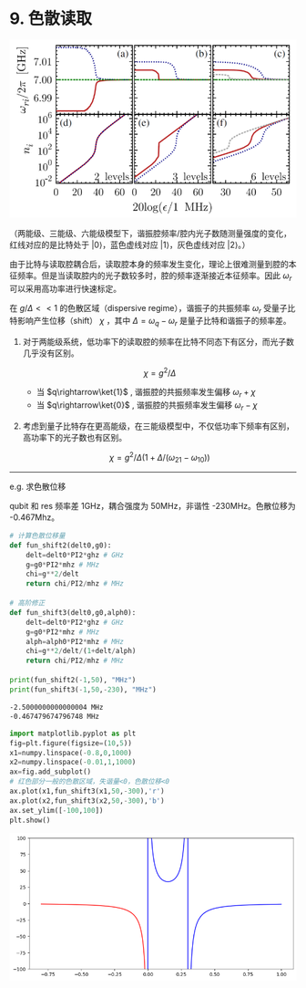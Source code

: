 # 9. 色散读取

![Alt text](image/dispersive-shift.jpg)

（两能级、三能级、六能级模型下，谐振腔频率/腔内光子数随测量强度的变化，红线对应的是比特处于 |0⟩，蓝色虚线对应 |1⟩，灰色虚线对应 |2⟩。）

由于比特与读取腔耦合后，读取腔本身的频率发生变化，理论上很难测量到腔的本征频率。但是当读取腔内的光子数较多时，腔的频率逐渐接近本征频率。因此 $\omega_r$ 可以采用高功率进行快速标定。

在 $g/\Delta << 1$ 的色散区域（dispersive regime），谐振子的共振频率 $\omega_r$ 受量子比特影响产生位移（shift） $\chi$ ，其中 $\Delta=\omega_q-\omega_r$ 是量子比特和谐振子的频率差。

1. 对于两能级系统，低功率下的读取腔的频率在比特不同态下有区分，而光子数几乎没有区别。

    $$
    \chi=g^2/\Delta
    \tag{9.1}
    $$
    
    * 当 $q\rightarrow\ket{1}$ , 谐振腔的共振频率发生偏移 $\omega_r+\chi$
    * 当 $q\rightarrow\ket{0}$ , 谐振腔的共振频率发生偏移 $\omega_r-\chi$
    
2. 考虑到量子比特存在更高能级，在三能级模型中，不仅低功率下频率有区别，高功率下的光子数也有区别。

    $$
    \chi=g^2/\Delta(1+\Delta/(\omega_{21}-\omega_{10}))
    \tag{9.2}
    $$

---
e.g. 求色散位移

qubit 和 res 频率差 1GHz，耦合强度为 50MHz，非谐性 -230MHz。色散位移为 -0.467Mhz。

```py
# 计算色散位移量
def fun_shift2(delt0,g0):
    delt=delt0*PI2*ghz # GHz
    g=g0*PI2*mhz # MHz
    chi=g**2/delt
    return chi/PI2/mhz # MHz

# 高阶修正
def fun_shift3(delt0,g0,alph0):
    delt=delt0*PI2*ghz # GHz
    g=g0*PI2*mhz # MHz
    alph=alph0*PI2*mhz # MHz
    chi=g**2/delt/(1+delt/alph)
    return chi/PI2/mhz # MHz

print(fun_shift2(-1,50), "MHz")
print(fun_shift3(-1,50,-230), "MHz")
```
```
-2.5000000000000004 MHz
-0.467479674796748 MHz
```
```py
import matplotlib.pyplot as plt
fig=plt.figure(figsize=(10,5))
x1=numpy.linspace(-0.8,0,1000)
x2=numpy.linspace(-0.01,1,1000)
ax=fig.add_subplot()
# 红色部分一般的色散区域，失谐量<0，色散位移<0
ax.plot(x1,fun_shift3(x1,50,-300),'r')
ax.plot(x2,fun_shift3(x2,50,-300),'b')
ax.set_ylim([-100,100])
plt.show()
```
![Alt text](image/dispersive-region.png)